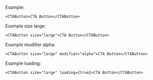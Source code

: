 Example:

	<CTAButton>CTA Button</CTAButton>

Example size large:

	<CTAButton size="large">CTA Button</CTAButton>

Example modifier alpha:

	<CTAButton size="large" modifier="alpha">CTA Button</CTAButton>

Example loading:

	<CTAButton size="large" loading={true}>CTA Button</CTAButton>
